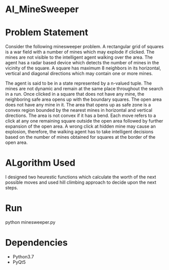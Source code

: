 # AI_MineSweeper

# Problem Statement
Consider the following minesweeper problem. A rectangular grid of
squares is a war field with a number of mines which may explode if clicked. The mines are
not visible to the intelligent agent walking over the area. The agent has a radar based device which
detects the number of mines in the vicinity of the square. A square has maximum 8 neighbors in its
horizontal, vertical and diagonal directions which may contain one or more mines.

The agent is said to be in a state represented by a n-valued tuple. The mines are not dynamic and remain at the same place throughout the search in a run. Once clicked in a square that does not have any mine, the neighboring safe area opens up with the boundary squares. The open area does not have any mine in it. The area that opens up as safe zone is a convex region
bounded by the nearest mines in horizontal and vertical directions. The area is not convex if it has a bend. Each move refers to a click at any one remaining square outside the open area followed by further expansion of the open area. A wrong click at hidden mine may cause an explosion, therefore, the walking agent has to take intelligent decisions based on the number of mines obtained for squares at the border of the open area.

# ALgorithm Used

I designed two heurestic functions which calculate the worth of the next possible moves and used hill climbing approach to decide upon the next steps.

# Run

python minesweeper.py

# Dependencies

- Python3.7
- PyQt5
